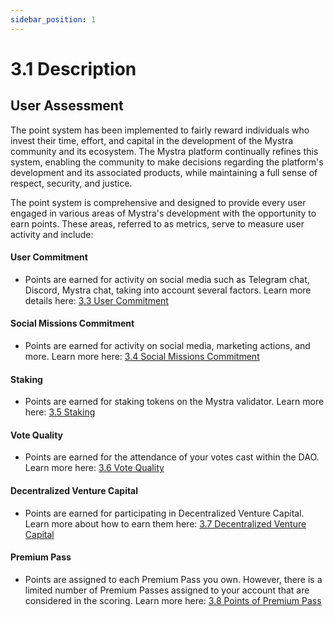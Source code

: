 ```yaml
---
sidebar_position: 1
---
```


# 3.1 Description

## User Assessment

The point system has been implemented to fairly reward individuals who invest their time, effort, and capital in the development of the Mystra community and its ecosystem. The Mystra platform continually refines this system, enabling the community to make decisions regarding the platform's development and its associated products, while maintaining a full sense of respect, security, and justice.

The point system is comprehensive and designed to provide every user engaged in various areas of Mystra's development with the opportunity to earn points. These areas, referred to as metrics, serve to measure user activity and include:

#### User Commitment
- Points are earned for activity on social media such as Telegram chat, Discord, Mystra chat, taking into account several factors. Learn more details here: <a href="https://docs.mystra.io/docs/point-system/3.3-User-Commitment">3.3 User Commitment</a>

#### Social Missions Commitment
- Points are earned for activity on social media, marketing actions, and more. Learn more here: <a href="https://docs.mystra.io/docs/point-system/3.4-Social-Missions-Commitment">3.4 Social Missions Commitment</a>

#### Staking
- Points are earned for staking tokens on the Mystra validator. Learn more here: <a href="https://docs.mystra.io/docs/point-system/3.5-Staking">3.5 Staking</a>

#### Vote Quality
- Points are earned for the attendance of your votes cast within the DAO. Learn more here: <a href="https://docs.mystra.io/docs/point-system/3.6-Vote-Quality">3.6 Vote Quality</a>

#### Decentralized Venture Capital
- Points are earned for participating in Decentralized Venture Capital. Learn more about how to earn them here: <a href="https://docs.mystra.io/docs/point-system/3.7-Venture-Capital">3.7 Decentralized Venture Capital</a>

#### Premium Pass
- Points are assigned to each Premium Pass you own. However, there is a limited number of Premium Passes assigned to your account that are considered in the scoring. Learn more here: <a href="https://docs.mystra.io/docs/point-system/3.8-Tickets">3.8 Points of Premium Pass</a>


